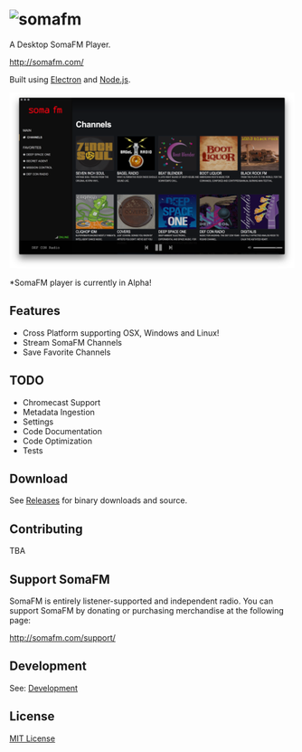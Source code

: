 # ![somafm](http://somafm.com/linktous/150x50sfm2_1.gif)
A Desktop SomaFM Player.

http://somafm.com/

Built using [Electron](http://electron.atom.io) and [Node.js](https://nodejs.org/).

![somafm](screenshot-1.png)

\*SomaFM player is currently in Alpha!

## Features
* Cross Platform supporting OSX, Windows and Linux!
* Stream SomaFM Channels
* Save Favorite Channels

## TODO
* Chromecast Support
* Metadata Ingestion
* Settings
* Code Documentation
* Code Optimization
* Tests

## Download
See [Releases](https://github.com/alfg/somafm/releases) for binary downloads and source.

## Contributing
TBA

## Support SomaFM
SomaFM is entirely listener-supported and independent radio. You can support SomaFM by 
donating or purchasing merchandise at the following page:

http://somafm.com/support/

## Development
See: [Development](DEVELOPMENT.md)

## License
[MIT License](http://alfg.mit-license.org/)
